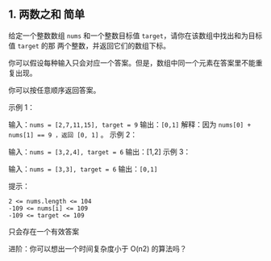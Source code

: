 ## 1. 两数之和 简单
   给定一个整数数组 `nums` 和一个整数目标值 `target`，请你在该数组中找出和为目标值 `target`  的那 两个整数，并返回它们的数组下标。

你可以假设每种输入只会对应一个答案。但是，数组中同一个元素在答案里不能重复出现。

你可以按任意顺序返回答案。



示例 1：

输入：`nums = [2,7,11,15], target = 9`
输出：`[0,1]`
解释：因为 `nums[0] + nums[1] == 9 ，返回 [0, 1]` 。
示例 2：

输入：`nums = [3,2,4], target = 6`
输出：[1,2]
示例 3：

输入：`nums = [3,3], target = 6`
输出：`[0,1]`


提示：

```
2 <= nums.length <= 104
-109 <= nums[i] <= 109
-109 <= target <= 109
```
只会存在一个有效答案


进阶：你可以想出一个时间复杂度小于 O(n2) 的算法吗？
